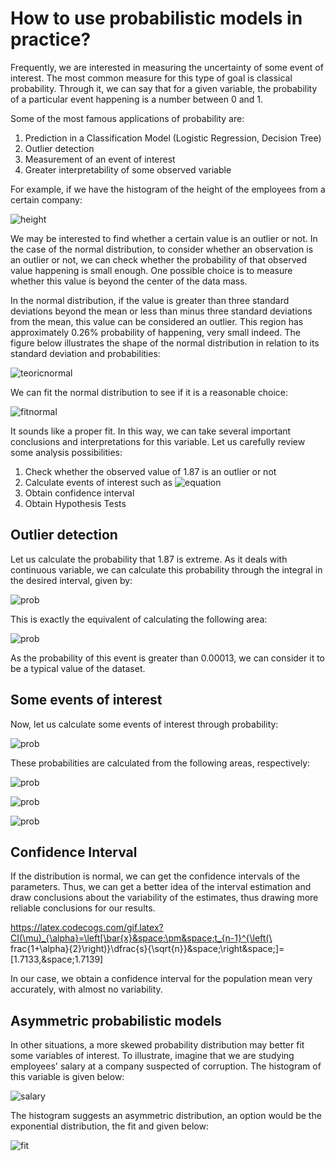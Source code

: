# How to use probabilistic models in practice?

Frequently, we are interested in measuring the uncertainty of some event of interest. The most common measure for this type of goal is classical probability. Through it, we can say that for a given variable, the probability of a particular event happening is a number between 0 and 1.

Some of the most famous applications of probability are:

1. Prediction in a Classification Model (Logistic Regression, Decision Tree)
2. Outlier detection
3. Measurement of an event of interest
4. Greater interpretability of some observed variable

For example, if we have the histogram of the height of the employees from a certain company:

![height](https://github.com/AlbertoRodrigues/fit_probability_distributions/blob/main/images/normal_ex1.jpeg)

We may be interested to find whether a certain value is an outlier or not. In the case of the normal distribution, to consider whether an observation is an outlier or not, we can check whether the probability of that observed value happening is small enough. One possible choice is to measure whether this value is beyond the center of the data mass.

 In the normal distribution, if the value is greater than three standard deviations beyond the mean or less than minus three standard deviations from the mean, this value can be considered an outlier. This region has approximately 0.26% probability of happening, very small indeed. The figure below illustrates the shape of the normal distribution in relation to its standard deviation and probabilities:

![teoricnormal](https://github.com/AlbertoRodrigues/fit_probability_distributions/blob/main/images/normalteorica.png)

We can fit the normal distribution to see if it is a reasonable choice:

![fitnormal](https://github.com/AlbertoRodrigues/fit_probability_distributions/blob/main/images/normalajuste1.jpeg)

It sounds like a proper fit. In this way, we can take several important conclusions and interpretations for this variable. Let us carefully review some analysis possibilities:

1. Check whether the observed value of 1.87 is an outlier or not
2. Calculate events of interest such as ![equation](https://latex.codecogs.com/gif.latex?\mathbb{P}(X>1.8),&space;\mathbb{P}(X>1.63)&space;\text{&space;and&space;}&space;\mathbb{P}(1.58<X<1.72))
3. Obtain confidence interval
4. Obtain Hypothesis Tests

## Outlier detection

Let us calculate the probability that 1.87 is extreme. As it deals with continuous variable, we can calculate this probability through the integral in the desired interval, given by:

![prob](https://github.com/AlbertoRodrigues/fit_probability_distributions/blob/main/images/prob1.gif)

This is exactly the equivalent of calculating the following area:

![prob](https://github.com/AlbertoRodrigues/fit_probability_distributions/blob/main/images/prob187.jpg)

As the probability of this event is greater than 0.00013, we can consider it to be a typical value of the dataset.

## Some events of interest

Now, let us calculate some events of interest through probability:

![prob](https://github.com/AlbertoRodrigues/fit_probability_distributions/blob/main/images/prob2.gif)

These probabilities are calculated from the following areas, respectively:

![prob](https://github.com/AlbertoRodrigues/fit_probability_distributions/blob/main/images/prob180.jpg)

![prob](https://github.com/AlbertoRodrigues/fit_probability_distributions/blob/main/images/prob163.jpg)

![prob](https://github.com/AlbertoRodrigues/fit_probability_distributions/blob/main/images/prob158172.jpg)

## Confidence Interval

If the distribution is normal, we can get the confidence intervals of the parameters. Thus, we can get a better idea of ​​the interval estimation and draw conclusions about the variability of the estimates, thus drawing more reliable conclusions for our results.

https://latex.codecogs.com/gif.latex?CI(\mu)_{\alpha}=\left[\bar{x}&space;\pm&space;t_{n-1}^{\left(\ frac{1&plus;\alpha}{2}\right)}\dfrac{s}{\sqrt{n}}&space;\right&space;]=[1.7133,&space;1.7139]

In our case, we obtain a confidence interval for the population mean very accurately, with almost no variability.

## Asymmetric probabilistic models

In other situations, a more skewed probability distribution may better fit some variables of interest.
To illustrate, imagine that we are studying employees' salary at a company suspected of corruption. The histogram of this variable is given below:

![salary](https://github.com/AlbertoRodrigues/fit_probability_distributions/blob/main/images/exp_ex1.jpeg)

The histogram suggests an asymmetric distribution, an option would be the exponential distribution, the fit and given below:

![fit](https://github.com/AlbertoRodrigues/fit_probability_distributions/blob/main/images/exp_ajuste1.jpeg)
